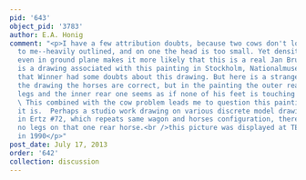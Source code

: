```yaml
---
pid: '643'
object_pid: '3783'
author: E.A. Honig
comment: "<p>I have a few attribution doubts, because two cows don't look very good
  to me--heavily outlined, and on one the head is too small. Yet density of brushwork
  even in ground plane makes it more likely that this is a real Jan Brueghel.</p><p>There
  is a drawing associated with this painting in Stockholm, Nationalmuseum.  Ertz says
  that Winner had some doubts about this drawing. But here is a strange thing:  in
  the drawing the horses are correct, but in the painting the outer rear one has no
  legs and the inner rear one seems as if none of his feet is touching the ground.
  \ This combined with the cow problem leads me to question this painting, nice as
  it is.  Perhaps a studio work drawing on various discrete model drawings? Oddly,
  in Ertz #72, which repeats same wagon and horses configuration, there are once again
  no legs on that one rear horse.<br />this picture was displayed at TEFAF in Maastricht
  in 1990</p>"
post_date: July 17, 2013
order: '642'
collection: discussion
---
```

